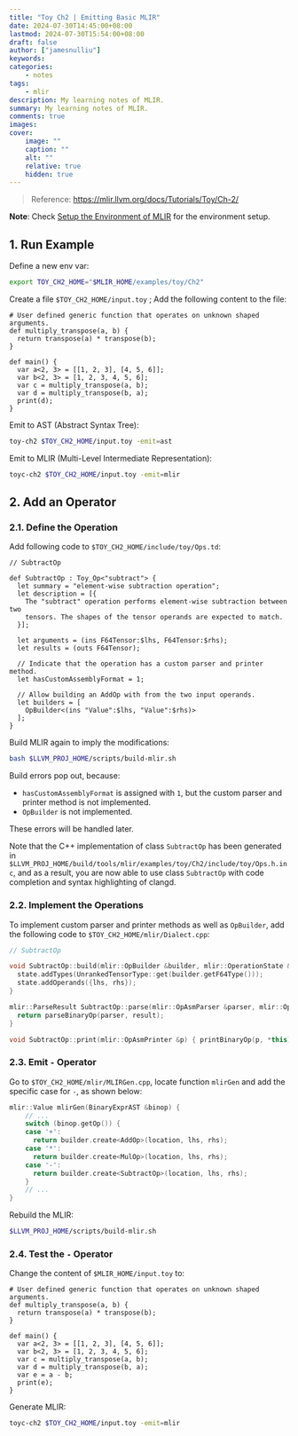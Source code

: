 ```yaml
---
title: "Toy Ch2 | Emitting Basic MLIR"
date: 2024-07-30T14:45:00+08:00
lastmod: 2024-07-30T15:54:00+08:00
draft: false
author: ["jamesnulliu"]
keywords: 
categories:
    - notes
tags:
    - mlir
description: My learning notes of MLIR.
summary: My learning notes of MLIR.
comments: true
images: 
cover:
    image: ""
    caption: ""
    alt: ""
    relative: true
    hidden: true
---
```


> Reference: https://mlir.llvm.org/docs/Tutorials/Toy/Ch-2/  

**Note**: Check [Setup the Environment of MLIR](../setup-the-environment-of-mlir/) for the environment setup.

## 1. Run Example

Define a new env var:

```bash
export TOY_CH2_HOME="$MLIR_HOME/examples/toy/Ch2"
```

Create a file `$TOY_CH2_HOME/input.toy` ; Add the following content to the file:

```toy
# User defined generic function that operates on unknown shaped arguments.
def multiply_transpose(a, b) {
  return transpose(a) * transpose(b);
}

def main() {
  var a<2, 3> = [[1, 2, 3], [4, 5, 6]];
  var b<2, 3> = [1, 2, 3, 4, 5, 6];
  var c = multiply_transpose(a, b);
  var d = multiply_transpose(b, a);
  print(d);
}
```

Emit to AST (Abstract Syntax Tree):

```bash
toy-ch2 $TOY_CH2_HOME/input.toy -emit=ast
```

Emit to MLIR (Multi-Level Intermediate Representation):

```bash
toyc-ch2 $TOY_CH2_HOME/input.toy -emit=mlir
```

## 2. Add an Operator
### 2.1. Define the Operation

Add following code to `$TOY_CH2_HOME/include/toy/Ops.td`:

```tablegen
// SubtractOp

def SubtractOp : Toy_Op<"subtract"> {
  let summary = "element-wise subtraction operation";
  let description = [{
    The "subtract" operation performs element-wise subtraction between two
    tensors. The shapes of the tensor operands are expected to match.
  }];

  let arguments = (ins F64Tensor:$lhs, F64Tensor:$rhs);
  let results = (outs F64Tensor);

  // Indicate that the operation has a custom parser and printer method.
  let hasCustomAssemblyFormat = 1;

  // Allow building an AddOp with from the two input operands.
  let builders = [
    OpBuilder<(ins "Value":$lhs, "Value":$rhs)>
  ];
}
```

Build MLIR again to imply the modifications:

```bash
bash $LLVM_PROJ_HOME/scripts/build-mlir.sh
```

Build errors pop out, because:

- `hasCustomAssemblyFormat` is assigned with `1`, but the custom parser and printer method is not implemented.
- `OpBuilder` is not implemented.

These errors will be handled later. 

Note that the C++ implementation of class `SubtractOp` has been generated in `$LLVM_PROJ_HOME/build/tools/mlir/examples/toy/Ch2/include/toy/Ops.h.inc`, and as a result, you are now able to use class `SubtractOp` with code completion and syntax highlighting of clangd.

### 2.2. Implement the Operations

To implement custom parser and printer methods as well as `OpBuilder`, add the following code to `$TOY_CH2_HOME/mlir/Dialect.cpp`:

```cpp
// SubtractOp

void SubtractOp::build(mlir::OpBuilder &builder, mlir::OperationState &state, mlir::Value lhs, mlir::Value rhs) {
  state.addTypes(UnrankedTensorType::get(builder.getF64Type()));
  state.addOperands({lhs, rhs});
}

mlir::ParseResult SubtractOp::parse(mlir::OpAsmParser &parser, mlir::OperationState &result) {
  return parseBinaryOp(parser, result);
}

void SubtractOp::print(mlir::OpAsmPrinter &p) { printBinaryOp(p, *this); }
```

### 2.3. Emit `-` Operator

Go to `$TOY_CH2_HOME/mlir/MLIRGen.cpp`, locate function `mlirGen` and add the specific case for `-`, as shown below:

```cpp
mlir::Value mlirGen(BinaryExprAST &binop) {
    // ...
    switch (binop.getOp()) {
    case '+':
      return builder.create<AddOp>(location, lhs, rhs);
    case '*':
      return builder.create<MulOp>(location, lhs, rhs);
    case '-':
      return builder.create<SubtractOp>(location, lhs, rhs);
    }
    // ...
}
```

Rebuild the MLIR:

```bash
$LLVM_PROJ_HOME/scripts/build-mlir.sh
```

### 2.4. Test the `-` Operator

Change the content of `$MLIR_HOME/input.toy` to:

```toy
# User defined generic function that operates on unknown shaped arguments.
def multiply_transpose(a, b) {
  return transpose(a) * transpose(b);
}

def main() {
  var a<2, 3> = [[1, 2, 3], [4, 5, 6]];
  var b<2, 3> = [1, 2, 3, 4, 5, 6];
  var c = multiply_transpose(a, b);
  var d = multiply_transpose(b, a);
  var e = a - b;
  print(e);
}
```

Generate MLIR:

```bash
toyc-ch2 $TOY_CH2_HOME/input.toy -emit=mlir
```

